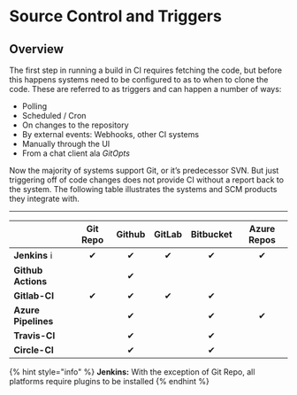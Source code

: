 # Source Control and Triggers

## Overview

The first step in running a build in CI requires fetching the code, but before this happens systems need to be configured to as to when to clone the code. These are referred to as triggers and can happen a number of ways:

* Polling
* Scheduled / Cron
* On changes to the repository
* By external events: Webhooks, other CI systems
* Manually through the UI
* From a chat client ala _GitOpts_

Now the majority of systems support Git, or it’s predecessor SVN. But just triggering off of code changes does not provide CI without a report back to the system. The following table illustrates the systems and SCM products they integrate with.  
****

|  | **Git Repo** | **Github** | **GitLab** | **Bitbucket** | **Azure Repos** |
| :--- | :---: | :---: | :---: | :---: | :---: |
| **Jenkins** ℹ  | ✔ | ✔ | ✔ | ✔ | ✔ |
| **Github Actions** |  | ✔ |  |  |  |
| **Gitlab-CI** | ✔ | ✔ | ✔ | ✔ |  |
| **Azure Pipelines** |  | ✔ |  | ✔ | ✔ |
| **Travis-CI** |  | ✔ |  | ✔ |  |
| **Circle-CI** |  | ✔ |  | ✔ |  |

{% hint style="info" %}
**Jenkins:** With the exception of Git Repo, all platforms require plugins to be installed
{% endhint %}

